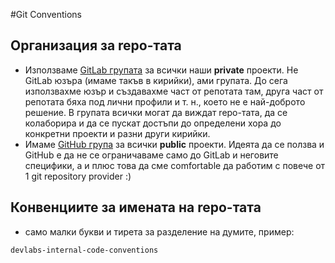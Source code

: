 #Git Conventions

## Организация за repo-тата
- Използваме [GitLab групата](https://gitlab.com/groups/dev-labs-bg) за всички наши **private** проекти. Не GitLab юзъра (имаме такъв в кирийки), ами групата. До сега използвахме юзър и създавахме част от репотата там, друга част от репотата бяха под лични профили и т. н., което не е най-доброто решение. В групата всички могат да виждат repo-тата, да се колаборира и да се пускат достъпи до определени хора до конкретни проекти и разни други кирийки.
- Имаме [GitHub група](https://github.com/dev-labs-bg) за всички **public** проекти. Идеята да се ползва и GitHub е да не се ограничаваме само до GitLab и неговите специфики, а и плюс това да сме comfortable да работим с повече от 1 git repository provider :)

## Конвенциите за имената на repo-тата
- само малки букви и тирета за разделение на думите, пример:
```
devlabs-internal-code-conventions
```
